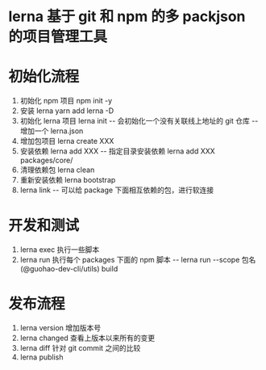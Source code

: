 # lerna 基于 git 和 npm 的多 packjson 的项目管理工具

# 初始化流程

1. 初始化 npm 项目 npm init -y
2. 安装 lerna yarn add lerna -D
3. 初始化 lerna 项目 lerna init
   -- 会初始化一个没有关联线上地址的 git 仓库
   -- 增加一个 lerna.json
4. 增加包项目 lerna create XXX
5. 安装依赖 lerna add XXX
   -- 指定目录安装依赖 lerna add XXX packages/core/
6. 清理依赖包 lerna clean
7. 重新安装依赖 lerna bootstrap
8. lerna link
   -- 可以给 package 下面相互依赖的包，进行软连接

# 开发和测试

1. lerna exec 执行一些脚本
2. lerna run 执行每个 packages 下面的 npm 脚本
   -- lerna run --scope 包名(@guohao-dev-cli/utils) build

# 发布流程

1. lerna version 增加版本号
2. lerna changed 查看上版本以来所有的变更
3. lerna diff 针对 git commit 之间的比较
4. lerna publish
